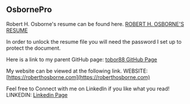 ## OsbornePro

Robert H. Osborne's resume can be found here. [ROBERT H. OSBORNE'S RESUME](https://www.osbornepro.com/Robert_Osborne_Resume.docx)

In order to unlock the resume file you will need the password I set up to protect the document.

Here is a link to my parent GitHub page: [tobor88 GitHub Page](https://github.com/tobor88)

My website can be viewed at the following link.
WEBSITE: [https://roberthosborne.com](https://roberthosborne.com)

Feel free to Connect with me on LinkedIn if you like what you read!
LINKEDIN: [Linkedin Page](https://www.linkedin.com/in/roberthosborne/ )

